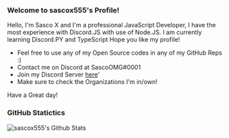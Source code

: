 ### Welcome to sascox555's Profile!

Hello, I'm Sasco X and I'm a professional JavaScript Developer, I have the most experience with Discord.JS with use of Node.JS. I am currently learning Discord.PY and TypeScript
Hope you like my profile!

- Feel free to use any of my Open Source codes in any of my GitHub Reps :)
- Contact me on Discord at SascoOMG#0001
- Join my Discord Server [here](https://discord.gg/jQx3uQC)'
- Make sure to check the Organizations I'm in/own!

Have a Great day!

### GitHub Statictics

![sascox555's Github Stats](https://github-readme-stats.vercel.app/api?username=sascox555&show_icons=true&theme=dark)

